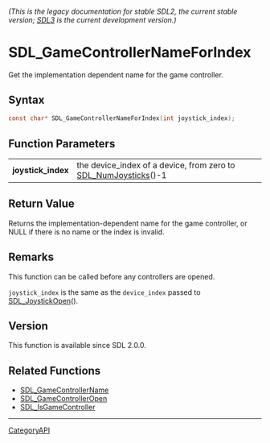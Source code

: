###### (This is the legacy documentation for stable SDL2, the current stable version; [SDL3](https://wiki.libsdl.org/SDL3/) is the current development version.)
# SDL_GameControllerNameForIndex

Get the implementation dependent name for the game controller.

## Syntax

```c
const char* SDL_GameControllerNameForIndex(int joystick_index);

```

## Function Parameters

|                        |                                                                                     |
| ---------------------- | ----------------------------------------------------------------------------------- |
| **joystick_index**     | the device_index of a device, from zero to [SDL_NumJoysticks](SDL_NumJoysticks)()-1 |

## Return Value

Returns the implementation-dependent name for the game controller, or NULL
if there is no name or the index is invalid.

## Remarks

This function can be called before any controllers are opened.

`joystick_index` is the same as the `device_index` passed to
[SDL_JoystickOpen](SDL_JoystickOpen)().

## Version

This function is available since SDL 2.0.0.

## Related Functions

* [SDL_GameControllerName](SDL_GameControllerName)
* [SDL_GameControllerOpen](SDL_GameControllerOpen)
* [SDL_IsGameController](SDL_IsGameController)

----
[CategoryAPI](CategoryAPI)

